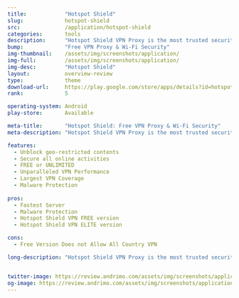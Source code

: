 ```yaml
---
title:            "Hotspot Shield"
slug:             hotspot-shield
src:              /application/hotspot-shield
categories:       tools
description:      "Hotspot Shield VPN Proxy is the most trusted security, privacy and access platform with top performance on speed, stability and security."
bump:             "Free VPN Proxy & Wi-Fi Security"
img-thumbnail:    /assets/img/screenshots/application/
img-full:         /assets/img/screenshots/application/
img-desc:         "Hotspot Shield"
layout:           overview-review
type:             theme
download-url:     https://play.google.com/store/apps/details?id=hotspotshield.android.vpn
rank:             5

operating-system: Android
play-store:       Available

meta-title:       "Hotspot Shield: Free VPN Proxy & Wi-Fi Security"
meta-description: "Hotspot Shield VPN Proxy is the most trusted security with top performance on speed."

features:
  - Unblock geo-restricted contents
  - Secure all online activities
  - FREE or UNLIMITED
  - Unparalleled VPN Performance
  - Largest VPN Coverage
  - Malware Protection
  
pros:
  - Fastest Server
  - Malware Protection
  - Hotspot Shield VPN FREE version 
  - Hotspot Shield VPN ELITE version 

cons:
  - Free Version Does not Allow All Country VPN

long-description: "Hotspot Shield VPN Proxy is the most trusted security, privacy and access platform with top performance on speed, stability and security. Hotspot Shield gives you true online freedom – bypassing geo-restrictions and accessing the world’s content from anywhere, with just one tap. "


twitter-image: https://review.andrimo.com/assets/img/screenshots/application/
og-image: https://review.andrimo.com/assets/img/screenshots/application/
---
```

